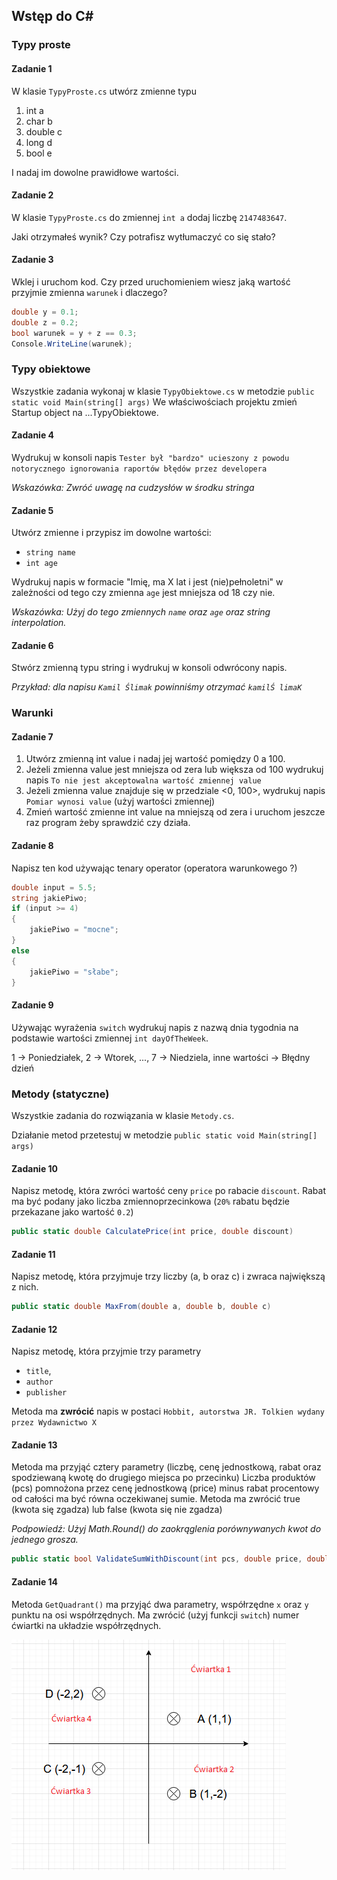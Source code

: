 ﻿## Wstęp do C#

### Typy proste

#### Zadanie 1

W klasie `TypyProste.cs` utwórz zmienne typu
1. int a
2. char b
3. double c
4. long d 
5. bool e

I nadaj im dowolne prawidłowe wartości.


#### Zadanie 2

W klasie `TypyProste.cs` do zmiennej `int a` dodaj liczbę `2147483647`. 

Jaki otrzymałeś wynik? Czy potrafisz wytłumaczyć co się stało?

#### Zadanie 3

Wklej i uruchom kod. Czy przed uruchomieniem wiesz jaką wartość przyjmie zmienna `warunek` i dlaczego?
```csharp
double y = 0.1;
double z = 0.2;
bool warunek = y + z == 0.3;
Console.WriteLine(warunek);
```


### Typy obiektowe
Wszystkie zadania wykonaj w klasie `TypyObiektowe.cs` w metodzie `public static void Main(string[] args)`
We właściwościach projektu zmień Startup object na ...TypyObiektowe.

#### Zadanie 4

Wydrukuj w konsoli napis `Tester był "bardzo" ucieszony z powodu notorycznego ignorowania raportów błędów przez developera`

*Wskazówka: Zwróć uwagę na cudzysłów w środku stringa*


#### Zadanie 5

Utwórz zmienne i przypisz im dowolne wartości:
* `string name`
* `int age`

Wydrukuj napis w formacie "Imię, ma X lat i jest (nie)pełnoletni" w zależności od tego czy zmienna `age` jest mniejsza od 18 czy nie.

*Wskazówka: Użyj do tego zmiennych `name` oraz `age` oraz string interpolation.*

#### Zadanie 6

Stwórz zmienną typu string i wydrukuj w konsoli odwrócony napis.

*Przykład: dla napisu `Kamil Ślimak` powinniśmy otrzymać `kamilŚ limaK`*


### Warunki


#### Zadanie 7
1. Utwórz zmienną int value i nadaj jej wartość pomiędzy 0 a 100.
2. Jeżeli zmienna value jest mniejsza od zera lub większa od 100 wydrukuj napis `To nie jest akceptowalna wartość zmiennej value`
3. Jeżeli zmienna value znajduje się w przedziale <0, 100>, wydrukuj napis `Pomiar wynosi value` (użyj wartości zmiennej)
4. Zmień wartość zmienne int value na mniejszą od zera i uruchom jeszcze raz program żeby sprawdzić czy działa.

#### Zadanie 8
Napisz ten kod używając tenary operator (operatora warunkowego ?)
```csharp
double input = 5.5;
string jakiePiwo;
if (input >= 4)
{
    jakiePiwo = "mocne";
}
else
{
    jakiePiwo = "słabe";
}
```

#### Zadanie 9
Używając wyrażenia `switch` wydrukuj napis z nazwą dnia tygodnia na podstawie wartości zmiennej `int dayOfTheWeek`.

1 -> Poniedziałek, 2 -> Wtorek, ..., 7 -> Niedziela, inne wartości -> Błędny dzień



### Metody (statyczne)

Wszystkie zadania do rozwiązania w klasie `Metody.cs`. 

Działanie metod przetestuj w metodzie `public static void Main(string[] args)`

#### Zadanie 10

Napisz metodę, która zwróci wartość ceny `price` po rabacie `discount`.
Rabat ma być podany jako liczba zmiennoprzecinkowa (`20%` rabatu będzie przekazane jako wartość `0.2`)
```csharp
public static double CalculatePrice(int price, double discount)
```


#### Zadanie 11

Napisz metodę, która przyjmuje trzy liczby (a, b oraz c) i zwraca największą z nich.
```csharp
public static double MaxFrom(double a, double b, double c)
```


#### Zadanie 12

Napisz metodę, która przyjmie trzy parametry 
* `title`, 
* `author` 
* `publisher` 

Metoda ma **zwrócić** napis w postaci `Hobbit, autorstwa JR. Tolkien wydany przez Wydawnictwo X`


#### Zadanie 13

Metoda ma przyjąć cztery parametry (liczbę, cenę jednostkową, rabat oraz spodziewaną kwotę do drugiego miejsca po przecinku)
Liczba produktów (pcs) pomnożona przez cenę jednostkową (price) minus rabat procentowy od całości ma być równa oczekiwanej sumie.
Metoda ma zwrócić true (kwota się zgadza) lub false (kwota się nie zgadza)

*Podpowiedź: Użyj Math.Round() do zaokrąglenia porównywanych kwot do jednego grosza.*

```csharp
public static bool ValidateSumWithDiscount(int pcs, double price, double discount, double expectedSum)
```

#### Zadanie 14

Metoda `GetQuadrant()` ma przyjąć dwa parametry, współrzędne `x` oraz `y` punktu na osi współrzędnych.
Ma zwrócić (użyj funkcji `switch`) numer ćwiartki na układzie współrzędnych.

![Wyjasnienie zadania 14](../img/zad14.png)